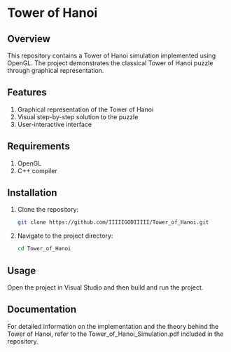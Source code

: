 # Tower of Hanoi

## Overview
This repository contains a Tower of Hanoi simulation implemented using OpenGL. The project demonstrates the classical Tower of Hanoi puzzle through graphical representation.

## Features
1. Graphical representation of the Tower of Hanoi
2. Visual step-by-step solution to the puzzle
3. User-interactive interface

## Requirements
1. OpenGL
2. C++ compiler

## Installation
1. Clone the repository:

   ```bash
   git clone https://github.com/IIIIIGODIIIII/Tower_of_Hanoi.git

2. Navigate to the project directory:
  
   ```bash
   cd Tower_of_Hanoi

## Usage
Open the project in Visual Studio and then build and run the project.

## Documentation
For detailed information on the implementation and the theory behind the Tower of Hanoi, refer to the Tower_of_Hanoi_Simulation.pdf included in the repository.
